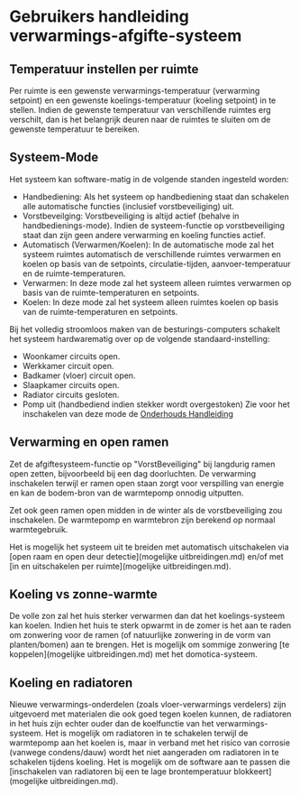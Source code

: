 # Gebruikers handleiding verwarmings-afgifte-systeem

## Temperatuur instellen per ruimte
Per ruimte is een gewenste verwarmings-temperatuur (verwarming setpoint) en een gewenste koelings-temperatuur (koeling setpoint) in te stellen.
Indien de gewenste temperatuur van verschillende ruimtes erg verschilt, dan is het belangrijk deuren naar de ruimtes te sluiten om de gewenste temperatuur te bereiken.



## Systeem-Mode
Het systeem kan software-matig in de volgende standen ingesteld worden:
- Handbediening: Als het systeem op handbediening staat dan schakelen alle automatische functies (inclusief vorstbeveiliging) uit.
- Vorstbeveilging: Vorstbeveiliging is altijd actief (behalve in handbedienings-mode). Indien de systeem-functie op vorstbeveiliging staat dan zijn geen andere verwarming en koeling functies actief.
- Automatisch (Verwarmen/Koelen): In de automatische mode zal het systeem ruimtes automatisch de verschillende ruimtes verwarmen en koelen op basis van de setpoints, circulatie-tijden, aanvoer-temperatuur en de ruimte-temperaturen.
- Verwarmen: In deze mode zal het systeem alleen ruimtes verwarmen op basis van de ruimte-temperaturen en setpoints.
- Koelen: In deze mode zal het systeem alleen ruimtes koelen op basis van de ruimte-temperaturen en setpoints.

Bij het volledig stroomloos maken van de besturings-computers schakelt het systeem hardwarematig over op de volgende standaard-instelling:
- Woonkamer circuits open.
- Werkkamer circuit open.
- Badkamer (vloer) circuit open.
- Slaapkamer circuits open.
- Radiator circuits gesloten.
- Pomp uit (handbediend indien stekker wordt overgestoken)
Zie voor het inschakelen van deze mode de [Onderhouds Handleiding](../service_manual)



## Verwarming en open ramen
Zet de afgiftesysteem-functie op "VorstBeveiliging" bij langdurig ramen open zetten, bijvoorbeeld bij een dag doorluchten.
De verwarming inschakelen terwijl er ramen open staan zorgt voor verspilling van energie en kan de bodem-bron van de warmtepomp onnodig uitputten.

Zet ook geen ramen open midden in de winter als de vorstbeveiliging zou inschakelen.
De warmtepomp en warmtebron zijn berekend op normaal warmtegebruik.

Het is mogelijk het systeem uit te breiden met automatisch uitschakelen via [open raam en open deur detectie](mogelijke uitbreidingen.md) en/of met [in en uitschakelen per ruimte](mogelijke uitbreidingen.md).



## Koeling vs zonne-warmte
De volle zon zal het huis sterker verwarmen dan dat het koelings-systeem kan koelen. Indien het huis te sterk opwarmt in de zomer is het aan te raden om zonwering voor de ramen (of natuurlijke zonwering in de vorm van planten/bomen) aan te brengen.
Het is mogelijk om sommige zonwering [te koppelen](mogelijke uitbreidingen.md) met het domotica-systeem.



## Koeling en radiatoren
Nieuwe verwarmings-onderdelen (zoals vloer-verwarmings verdelers) zijn uitgevoerd met materialen die ook goed tegen koelen kunnen, de radiatoren in het huis zijn echter ouder dan de koelfunctie van het verwarmings-systeem.
Het is mogelijk om radiatoren in te schakelen terwijl de warmtepomp aan het koelen is, maar in verband met het risico van corrosie (vanwege condens/dauw) wordt het niet aangeraden om radiatoren in te schakelen tijdens koeling.
Het is mogelijk om de software aan te passen die [inschakelen van radiatoren bij een te lage brontemperatuur blokkeert](mogelijke uitbreidingen.md).
